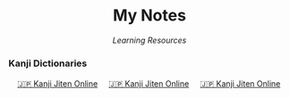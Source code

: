 <h1 align="center">My Notes</h1>
<p align="center"><i>Learning Resources</i></p>


### Kanji Dictionaries

<img height="16" width="16" src="http://proxy.duckduckgo.com/ip3/kanji.jitenon.jp.ico">[🇯🇵 Kanji Jiten Online](http://kanji.jitenon.jp)
<img height="16" width="16" src="http://proxy.duckduckgo.com/ip3/kanji.jitenon.jp.ico">[🇯🇵 Kanji Jiten Online](http://kanji.jitenon.jp)
<img height="16" width="16" src="http://proxy.duckduckgo.com/ip3/kanji.jitenon.jp.ico">[🇯🇵 Kanji Jiten Online](http://kanji.jitenon.jp)

</p>

